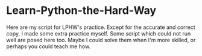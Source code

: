 # Learn-Python-the-Hard-Way
Here are my script for LPHW's practice.
Except for the accurate and correct copy, I made some extra practice myself.
Some script which could not run well are posed here too. 
Maybe I could solve them when I'm more skilled, or perhaps you could teach me how.
